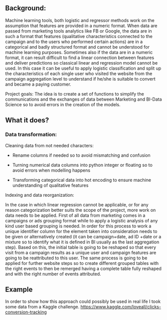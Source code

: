 ## **Background:**

Machine learning tools, both logistic and regressor methods work on the assumption that features are provided in a numeric format.
When data are passed from marketing tools analytics like FB or Google, the data are in such a format that features (qualitative characteristics connected to the campaign and to the users who performed certain actions) are in a categorical and badly structured format and cannot be understood for machine learning purposes.
Sometimes also if the data are in a numeric format, it can result difficult to find a linear connection between features and deliver predictions so classical linear and regression model cannot be used. 
In this case it can be useful to apply logistic classification and split up the characteristics of each single user who visited the website from the campaign aggregation level to understand if he/she is suitable to convert and became a paying customer.

Project goals:
The idea is to create a set of functions to simplify the communications and the exchanges of data between Marketing and BI-Data Science so to avoid errors in the creation of the models.

## **What it does?**

### **Data transformation:**

Cleaning data from not needed characters:

* Rename columns if needed so to avoid mismatching and confusion

* Turning numerical data columns into python integer or floating so to avoid errors when modelling happens

* Transforming categorical data into hot encoding to ensure machine understanding of qualitative features

Indexing and data reorganization:

In the case in which linear regression cannot be applicable, or for any reason categorization better suits the scope of the project, more work on data needs to be applied.
First of all data from marketing comes in a campaigns or ads grouping format while to apply a logistic analysis of any kind user based grouping is needed. In order for this process to work a unique identifier column for the element taken into consideration needs to be given or alternatively created (it can be campaign+date, ad ID +date or a mixture so to identify what it is defined in BI usually as the last aggregation step).
Based on this, the initial table is going to be reshaped so that every visit from a campaign results as a unique user and campaign features are going to be reattributed to this user. The same process is going to be applied for further website steps so to create different grouped tables with the right events to then be remerged having a complete table fully reshaped and with the right number of events attributed.
## Example
In order to show how this approach could possibly be used in real life I took some data from a Kaggle challenge.
https://www.kaggle.com/loveall/clicks-conversion-tracking
